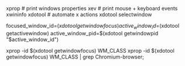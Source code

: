 xprop # print windows properties
xev # print mouse + keyboard events
xwininfo
xdotool # automate x actions
xdotool selectwindow

focused_window_id=$(xdotool getwindowfocus)
active_window_id=$(xdotool getactivewindow)
active_window_pid=$(xdotool getwindowpid "$active_window_id")

xprop -id $(xdotool getwindowfocus) WM_CLASS
xprop -id $(xdotool getwindowfocus) WM_CLASS | grep Chromium-browser;
